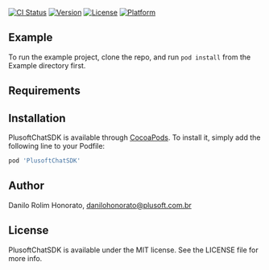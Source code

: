 [![CI Status](https://img.shields.io/travis/daniloplusoft/PlusoftChatSDK.svg?style=flat)](https://travis-ci.org/daniloplusoft/PlusoftChatSDK)
[![Version](https://img.shields.io/cocoapods/v/PlusoftChatSDK.svg?style=flat)](https://cocoapods.org/pods/PlusoftChatSDK)
[![License](https://img.shields.io/cocoapods/l/PlusoftChatSDK.svg?style=flat)](https://cocoapods.org/pods/PlusoftChatSDK)
[![Platform](https://img.shields.io/cocoapods/p/PlusoftChatSDK.svg?style=flat)](https://cocoapods.org/pods/PlusoftChatSDK)

## Example

To run the example project, clone the repo, and run `pod install` from the Example directory first.

## Requirements

## Installation

PlusoftChatSDK is available through [CocoaPods](https://cocoapods.org). To install
it, simply add the following line to your Podfile:

```ruby
pod 'PlusoftChatSDK'
```

## Author

Danilo Rolim Honorato, danilohonorato@plusoft.com.br

## License

PlusoftChatSDK is available under the MIT license. See the LICENSE file for more info.
